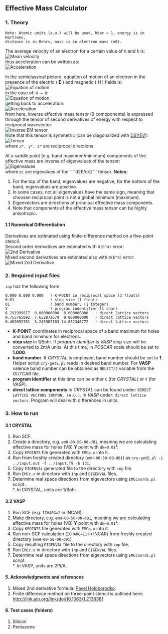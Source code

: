 ## Effective Mass Calculator

### 1. Theory

```
Note: Atomic units (a.u.) will be used, hbar = 1, energy is in Hartrees,
distance is in Bohrs, mass is in electron mass (m0).
```

The average velocity of an electron for a certain value of *n* and *k* is:  
![Mean velocity](https://raw.github.com/alexandr-fonari/emc/master/pics/p_v.png)  
thus acceleration can be written as:  
![Acceleration](https://raw.github.com/alexandr-fonari/emc/master/pics/p_a.png)

In the semiclassical picture, equation of motion of an electron in the presence of the electric ( **E** ) and magnetic ( **H** ) fields is:  
![Equation of motion](https://raw.github.com/alexandr-fonari/emc/master/pics/p_e_m.png)  
in the case of: ```H = 0```:  
![Equation of motion](https://raw.github.com/alexandr-fonari/emc/master/pics/p_f.png)  
getting back to acceleration:  
![Acceleration](https://raw.github.com/alexandr-fonari/emc/master/pics/p_a2.png)  
from here, inverse effective mass tensor (9 comoponents) is expressed through the tensor of second derivatives of energy with respect to reciprocal wavevector:  
![Inverse EM tensor](https://raw.github.com/alexandr-fonari/emc/master/pics/p_1o_m.png)  
Note that this tensor is symmetric (can be diagonalized with [DSYEV](http://netlib.org/lapack/double/dsyev.f)):  
![Tensor](https://raw.github.com/alexandr-fonari/emc/master/pics/p_tensor.png)  
where ```x*, y*, z*``` are reciprocal directions.

At a saddle point (e.g. band maximum/minimum) components of the effective mass are inverse of eigenvalues of the tensor:  
![Eigenvalues](https://raw.github.com/alexandr-fonari/emc/master/pics/p_ev.png)  
where ```αi``` are eigevalues of the ````d2E/dk2``` tensor.
**Notes**:
 1. For the top of the band, eigenvalues are negative, for the bottom of the band, eigenvalues are positive.
 1. In some cases, not all eigenvalues have the same sign, meaning that choosen reciprocal point is not a global minimum (maximum).
 1. Eigenvectors are directions of principal effective mass components.
 1. Note that components of the effective mass tensor can be highly anisotropic.

#### 1.1 Numerical Differentiation

Derivatives are estimated using finite-difference method on a five-point stencil.  
Second order derivatives are estimated with ```O(h^4)``` error:  
![2nd Derivative](https://raw.github.com/alexandr-fonari/emc/master/pics/p_2ndd.png)  
Mixed second derivatives are estimated also with ```O(h^4)``` error:  
![Mixed 2nd Derivative](http://www.holoborodko.com/pavel/wp-content/ql-cache/quicklatex.com-ead43440eddb0f8db2cc36a1df79c547_l3.svg)

### 2. Required input files
```inp``` has the following form:  
```
0.000 0.000 0.000   ! K-POINT in reciprocal space (3 floats)
0.01                ! step size (1 float)
81                  ! band number, (1 integer)
V                   ! program indentifier (1 char)
6.291999817  0.000000000  0.000000000   ! direct lattice vectors
0.755765092  7.652872670  0.000000000   ! direct lattice vectors
0.462692761  3.245907103 14.032346772   ! direct lattice vectors
```
 - **K-POINT** coordinates in reciprocal space of a band maximum for holes and band minimum for electrons.
 - **step size** in 1/Bohr. If *program identifier* is *VASP* step size will be converted to 2π/A units. At this time, in *POSCAR* scale should be set to **1.000**.
 - **band number**. If *CRYSTAL* is employed, band number should be set to **1**. Helper script ```cry-getE.pl``` reads in desired band number. For **VASP** valence band number can be obtained as ```NELECT/2``` variable from the *OUTCAR* file.
 - **program identifier** at this time can be either ```C``` (for *CRYSTAL*) or ```V``` (for *VASP*).
 - **direct lattice components** in *CRYSTAL* can be found under: ```DIRECT LATTICE VECTORS COMPON. (A.U.)```. In *VASP* under: ```direct lattice vectors```. Program will deal with differences in units.

### 3. How to run
#### 3.1 CRYSTAL
1. Run SCF.
1. Create a directory, e.g. ```emH-00-50-00-d01```, meaning we are calculating effective mass for holes (VB) **Y** point with ```dk=0.01```*.
1. Copy ```KPOINTS``` file generated with ```EMCg.x``` into it.
1. Run from freshly created directory (```emH-00-50-00-d01```) as ```cry-getE.pl -i ../input.out -f ../input.f9 -b 131```.
1. Copy ```EIGENVAL``` generated file to the directory with ```inp``` file.
1. Run ```EMCc.x``` in directory with ```inp``` and ```EIGENVAL``` files.
1. Determine real space directions from eigevectors using ```EMCcoords.pl``` script.  
*. In CRYSTAL, units are 1/Bohr.

#### 3.2 VASP
1. Run SCF (e.g. ```ICHARG=2``` in INCAR).
1. Make directory, e.g. ```emH-00-50-00-d01```, meaning we are calculating effective mass for holes (VB) **Y** point with ```dk=0.01```*.
1. Copy ```KPOINTS``` file generated with ```EMCg.x``` into it.
1. Run non-SCF calculation (```ICHARG=11``` in INCAR) from freshly created directory (```emH-00-50-00-d01```)
1. Copy resulting ```EIGENVAL``` file to the directory with ```inp``` file.
1. Run ```EMCc.x``` in directory with ```inp``` and ```EIGENVAL``` files.
1. Determine real space directions from eigevectors using ```EMCcoords.pl``` script.  
*. In VASP, units are 2Pi/A.

#### 5. Acknowledgments and references
1. Mixed 2nd derivative formula: [Pavel Holoborodko](http://www.holoborodko.com/pavel/numerical-methods/numerical-derivative/central-differences/).
1. Finite difference method on three-point stencil is outlined here: http://link.aip.org/link/doi/10.1063/1.2138381.

#### 6. Test cases (folders)
1. Silicon
1. Pentacene